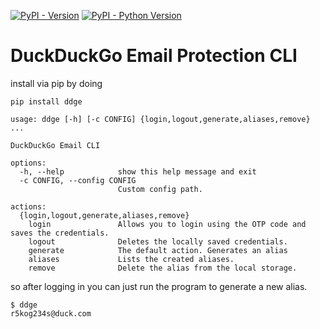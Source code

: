 [![PyPI - Version](https://img.shields.io/pypi/v/hatch-fancy-pypi-readme.svg)](https://pypi.org/project/ddge)
[![PyPI - Python Version](https://img.shields.io/pypi/pyversions/hatch-fancy-pypi-readme.svg)](https://pypi.org/project/ddge)

# DuckDuckGo Email Protection CLI
install via pip by doing

`pip install ddge`

```
usage: ddge [-h] [-c CONFIG] {login,logout,generate,aliases,remove} ...

DuckDuckGo Email CLI

options:
  -h, --help            show this help message and exit
  -c CONFIG, --config CONFIG
                        Custom config path.

actions:
  {login,logout,generate,aliases,remove}
    login               Allows you to login using the OTP code and saves the credentials.
    logout              Deletes the locally saved credentials.
    generate            The default action. Generates an alias
    aliases             Lists the created aliases.
    remove              Delete the alias from the local storage.
```

so after logging in you can just run the program to generate a new alias.
```
$ ddge
r5kog234s@duck.com
```

